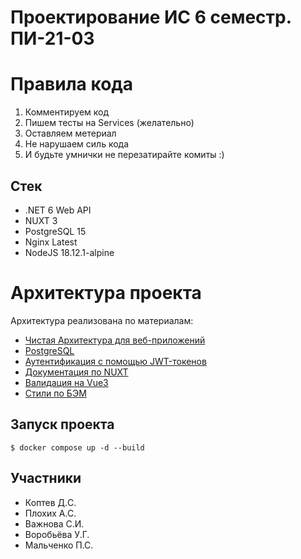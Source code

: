 # Проектирование ИС 6 семестр. ПИ-21-03 

# Правила кода

1) Комментируем код
2) Пишем тесты на Services (желательно)
3) Оставляем метериал
4) Не нарушаем силь кода 
5) И будьте умнички не перезатирайте комиты :)

## Стек

- .NET 6 Web API 
- NUXT 3
- PostgreSQL 15
- Nginx Latest
- NodeJS 18.12.1-alpine

# Архитектура проекта

Архитектура реализована по материалам:
- [Чистая Архитектура для веб-приложений](https://habr.com/ru/articles/493430/)
- [PostgreSQL](https://metanit.com/sharp/efcore/7.3.php)
- [Аутентификация с помощью JWT-токенов](https://metanit.com/sharp/aspnet6/13.2.php)
- [Документация по NUXT](https://nuxt.com/)
- [Валидация на Vue3](https://vee-validate.logaretm.com/v4/)
- [Стили по БЭМ](https://habr.com/ru/companies/ruvds/articles/347194/)

## Запуск проекта

```
$ docker compose up -d --build
```

## Участники

- Коптев Д.C.
- Плохих А.С.
- Важнова С.И. 
- Воробьёва У.Г.
- Мальченко П.С.